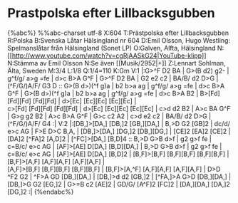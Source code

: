 # Prastpolska efter Lillbacksgubben

{%abc%}
%%abc-charset utf-8
X:604
T:Prästpolska efter Lillbacksgubben
R:Polska
B:Svenska Låtar Hälsingland nr 604
D:Emil Olsson, Hugo Westling: Spelmanslåtar från Hälsingland (Sonet LP)
O:Galven, Alfta, Hälsingland
N:[[http://www.youtube.com/watch?v=cgRjAASkG24|YouTube-klipp]]
N:Stämma av Emil Olsson
N:Se även [[Musik/2952|+]]
Z:Lennart Sohlman, Älta, Sweden
M:3/4
L:1/8
Q:1/4=110
K:Gm
V:1
|:G>^F   D2       BA         | G>(B   d2)      g2-       | g^f/g/ a>g =fe | d>c         B>A G^F  |
G>^F   D2       BA         | G2     e2       c2           | BA/B/  d2 D>G  | (^F/G/)A/F/ G3 D  ::
G>(B   d>)(^f   g)a        | b2     b>a      ag         | g^f/g/ a>g =fe | d>c         B>A G^F  |
G>(B   d>)(^f   g)a        | b2     b>a      ag         | g^f/g/ a>g =fe | d>c         B>A B2   |
B>[Fd] [Fd][Fd] [Fd][Fd] | d>[Ec] [Ec][Ec] [Ec][Ec] | \
c>[Fd] [Fd][Fd] [Fd][Fd] | d>[Ec] [Ec][Ec] [Ec][Ec] |
c>d    d2       B2           | A>c    BA       G^F       | G>g    g2 B2     | A>c         B>A G^F  |
G>c    c2       A2           | c>d    e2       c2        | BA/B/  d2 D>G   | (^F/G/)A/F/ G4      :|
V:2
|:[DB,]>[DA,] [DB,]2 [GB,][DA,] | B,>D G2 [GB]2 | dc/d/ e>c AG | F>E D>C B,A, |
[DB,]>[DA,] [DG,]2 [DB,][DG,] | [CE]2 [EA]2 [CE]2 | [DA]2 [^FA]2 [A,D]2 | [^FC]>[DA,] [B,D]4 ::
B,>D G>B d>f | g2 g>f fe | c=B/c/ e>c AG | [AF]>[AE] D[DA,] [B,D][DA,] |
B,>D G>B d>f | g2 g>f fe | c=B/c/ e>c AG | [AF]>[AE] D[DA,] [B,D]2 |
[B,F]>[B,F] [B,F][B,F] [B,F][B,F] | [B,F]>[A,F] [A,F][A,F] [A,F][A,F] | \
[A,F]>[B,F] [B,F][B,F] [B,F][B,F] | [B,F]>[A,^F] [A,F][A,F] [A,F][A,F] |
D>D ^F2 G2 | ^F>A GD [DB,][DA,] | [DB,]>d d2 [GB,]2 | [^FA,]>A G>D [DB,][DA,] |
[DB,]>G G2 [EG,]2 | G>=B c2 [AE]2 | GD/G/ [A^F]2 [FC]2 | [DA,][DA,] [DA,]2 [DG,]2 :|
{%endabc%}
